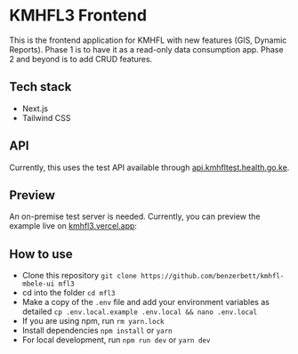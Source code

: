 # KMHFL3 Frontend

This is the frontend application for KMHFL with new features (GIS, Dynamic Reports). Phase 1 is to have it as a read-only data consumption app. Phase 2 and beyond is to add CRUD features.

## Tech stack
- Next.js
- Tailwind CSS

## API

Currently, this uses the test API available through [api.kmhfltest.health.go.ke](https://api.kmhfltest.health.go.ke). 

## Preview

An on-premise test server is needed. Currently, you can preview the example live on [kmhfl3.vercel.app](https://kmhfl3.vercel.app):

## How to use

- Clone this repository ```git clone https://github.com/benzerbett/kmhfl-mbele-ui mfl3``` 
- cd into the folder ```cd mfl3```
- Make a copy of the ```.env``` file and add your environment variables as detailed ```cp .env.local.example .env.local && nano .env.local```
- If you are using npm, run ```rm yarn.lock```
- Install dependencies ```npm install``` or ```yarn```
- For local development, run ```npm run dev``` or ```yarn dev```
